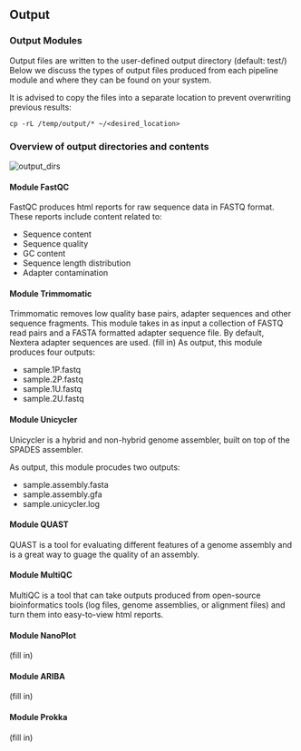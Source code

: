 Output
------

### Output Modules

Output files are written to the user-defined output directory (default: test/) Below we discuss the types of output files produced from each pipeline module and where they can be found on your system.

It is advised to copy the files into a separate location to prevent overwriting previous results:
```
cp -rL /temp/output/* ~/<desired_location>
```
### Overview of output directories and contents
![output_dirs](images/)


#### Module FastQC
FastQC produces html reports for raw sequence data in FASTQ format. These reports include content related to:
  - Sequence content
  - Sequence quality
  - GC content
  - Sequence length distribution
  - Adapter contamination
  
    
#### Module Trimmomatic

Trimmomatic removes low quality base pairs, adapter sequences and other sequence fragments. This module takes in as input a collection of FASTQ read pairs and a FASTA formatted adapter sequence file. By default, Nextera adapter sequences are used. 
(fill in)
As output, this module produces four outputs:
  - sample.1P.fastq
  - sample.2P.fastq
  - sample.1U.fastq
  - sample.2U.fastq
  

#### Module Unicycler

Unicycler is a hybrid and non-hybrid genome assembler, built on top of the SPADES assembler.

As output, this module procudes two outputs:
  - sample.assembly.fasta  
  - sample.assembly.gfa  
  - sample.unicycler.log

#### Module QUAST

QUAST is a tool for evaluating different features of a genome assembly and is a great way to guage the quality of an assembly.

#### Module MultiQC

MultiQC is a tool that can take outputs produced from open-source bioinformatics tools (log files, genome assemblies, or alignment files) and turn them into easy-to-view html reports.

#### Module NanoPlot
(fill in)

#### Module ARIBA
(fill in)

#### Module Prokka
(fill in)
